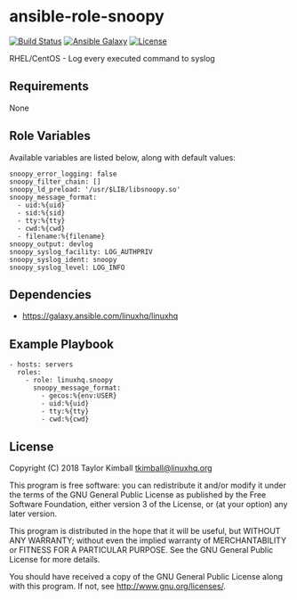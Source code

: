 # ansible-role-snoopy

[![Build Status](https://travis-ci.org/linuxhq/ansible-role-snoopy.svg?branch=master)](https://travis-ci.org/linuxhq/ansible-role-snoopy)
[![Ansible Galaxy](https://img.shields.io/badge/ansible--galaxy-snoopy-blue.svg?style=flat)](https://galaxy.ansible.com/linuxhq/snoopy)
[![License](https://img.shields.io/badge/license-GPLv3-brightgreen.svg?style=flat)](COPYING)

RHEL/CentOS - Log every executed command to syslog

## Requirements

None

## Role Variables

Available variables are listed below, along with default values:

    snoopy_error_logging: false
    snoopy_filter_chain: []
    snoopy_ld_preload: '/usr/$LIB/libsnoopy.so'
    snoopy_message_format:
      - uid:%{uid}
      - sid:%{sid}
      - tty:%{tty}
      - cwd:%{cwd}
      - filename:%{filename}
    snoopy_output: devlog
    snoopy_syslog_facility: LOG_AUTHPRIV
    snoopy_syslog_ident: snoopy
    snoopy_syslog_level: LOG_INFO

## Dependencies

 * https://galaxy.ansible.com/linuxhq/linuxhq

## Example Playbook

    - hosts: servers
      roles:
        - role: linuxhq.snoopy
          snoopy_message_format:
            - gecos:%{env:USER}
            - uid:%{uid}
            - tty:%{tty}
            - cwd:%{cwd}

## License

Copyright (C) 2018 Taylor Kimball <tkimball@linuxhq.org>

This program is free software: you can redistribute it and/or modify
it under the terms of the GNU General Public License as published by
the Free Software Foundation, either version 3 of the License, or
(at your option) any later version.

This program is distributed in the hope that it will be useful,
but WITHOUT ANY WARRANTY; without even the implied warranty of
MERCHANTABILITY or FITNESS FOR A PARTICULAR PURPOSE. See the
GNU General Public License for more details.

You should have received a copy of the GNU General Public License
along with this program. If not, see <http://www.gnu.org/licenses/>.
